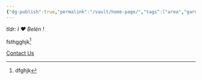 ```yaml
---
{"dg-publish":true,"permalink":"/vault/home-page/","tags":["area","gardenEntry"]}
---
```



*tldr: I ❤️ Belén !*

fsthgghjk[^1]

[^1]: dfghjk 



<a href="mailto:charle_@live.ca" class="email-button">Contact Us</a>
